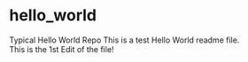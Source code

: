 # hello_world
Typical Hello World Repo
This is a test Hello World readme file.  
This is the 1st Edit of the file!
